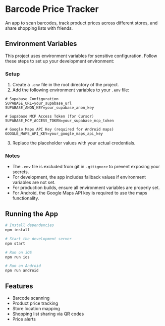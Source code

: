 # Barcode Price Tracker

An app to scan barcodes, track product prices across different stores, and share shopping lists with friends.

## Environment Variables

This project uses environment variables for sensitive configuration. Follow these steps to set up your development environment:

### Setup

1. Create a `.env` file in the root directory of the project.
2. Add the following environment variables to your `.env` file:

```
# Supabase Configuration
SUPABASE_URL=your_supabase_url
SUPABASE_ANON_KEY=your_supabase_anon_key

# Supabase MCP Access Token (for Cursor)
SUPABASE_MCP_ACCESS_TOKEN=your_supabase_mcp_token

# Google Maps API Key (required for Android maps)
GOOGLE_MAPS_API_KEY=your_google_maps_api_key
```

3. Replace the placeholder values with your actual credentials.

### Notes

- The `.env` file is excluded from git in `.gitignore` to prevent exposing your secrets.
- For development, the app includes fallback values if environment variables are not set.
- For production builds, ensure all environment variables are properly set.
- For Android, the Google Maps API key is required to use the maps functionality.

## Running the App

```bash
# Install dependencies
npm install

# Start the development server
npm start

# Run on iOS
npm run ios

# Run on Android
npm run android
```

## Features

- Barcode scanning
- Product price tracking
- Store location mapping
- Shopping list sharing via QR codes
- Price alerts 